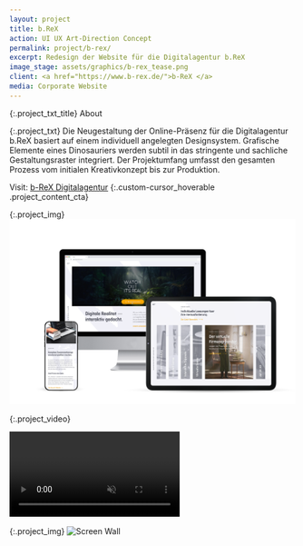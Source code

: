 ```yaml
---
layout: project
title: b.ReX
action: UI UX Art-Direction Concept
permalink: project/b-rex/
excerpt: Redesign der Website für die Digitalagentur b.ReX
image_stage: assets/graphics/b-rex_tease.png
client: <a href="https://www.b-rex.de/">b-ReX </a>
media: Corporate Website
---
```

{:.project_txt_title}
About

{:.project_txt}
Die Neugestaltung der Online-Präsenz für die Digitalagentur b.ReX basiert auf einem individuell angelegten Designsystem. Grafische Elemente eines Dinosauriers werden subtil in das stringente und sachliche Gestaltungsraster integriert. Der Projektumfang umfasst den gesamten Prozess vom initialen Kreativkonzept bis zur Produktion.  

Visit: [b-ReX Digitalagentur](https://www.b-rex.de/)
{:.custom-cursor_hoverable .project_content_cta}

{:.project_img}
![Desktop, Tablet Mobile](/assets/graphics/b-rex_integration.png)

{:.project_video}
<div>
<video loop muted autoplay >
<source src="{{ site.baseurl }}/assets/videos/b-rex_reel.webm" type="video/webm">
<source src="{{ site.baseurl }}/assets/videos/b-rex_reel.mp4" type="video/mp4">
<source src="{{ site.baseurl }}/assets/videos/b-rex_reel.ogg" type="video/ogg">
</video>
</div>

{:.project_img}
![Screen Wall](/assets/graphics/b-rex_mood.png)